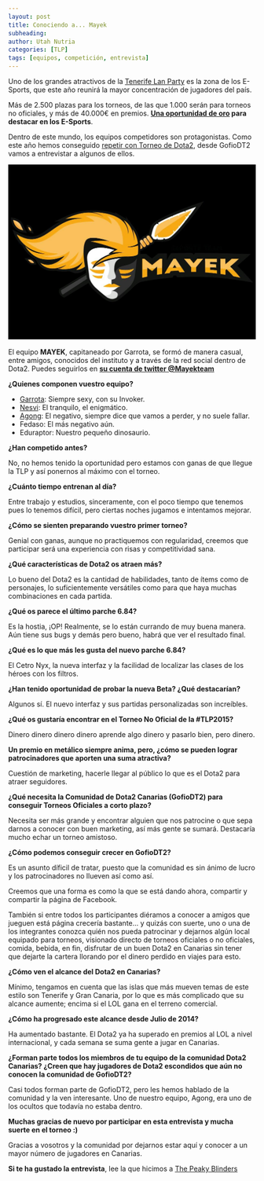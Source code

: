 ```yaml
---
layout: post
title: Conociendo a... Mayek
subheading: 
author: Utah Nutria
categories: [TLP]
tags: [equipos, competición, entrevista]
---
```

Uno de los grandes atractivos de la [Tenerife Lan Party](http://tlp-tenerife.com/tlplanparty/) es la zona de los E-Sports, que este año reunirá la mayor concentración de jugadores del país.

Más de 2.500 plazas para los torneos, de las que 1.000 serán para torneos no oficiales, y más de 40.000€ en premios. **[Una oportunidad de oro](http://tlp-tenerife.com/blog/e-sports-normativas-premios-torneos-no-oficiales/) para destacar en los E-Sports**.

Dentro de este mundo, los equipos competidores son protagonistas. Como este año hemos conseguido [repetir con Torneo de Dota2](/confirmado-dota2-tlp2015), desde GofioDT2 vamos a entrevistar a algunos de ellos.

![Mayek](/assets/images/2015/06/logo-Mayek.jpg)

El equipo **MAYEK**, capitaneado por Garrota, se formó de manera casual, entre amigos, conocidos del instituto y a través de la red social dentro de Dota2. Puedes seguirlos en **[su cuenta de twitter @Mayekteam](https://twitter.com/Mayekteam)**

**¿Quienes componen vuestro equipo?**

* [Garrota](https://twitter.com/Garrota69): Siempre sexy, con su Invoker.
* [Nesvi](https://twitter.com/nesvi7): El tranquilo, el enigmático.
* [Agong](https://twitter.com/McDrawl): El negativo, siempre dice que vamos a perder, y no suele fallar.
* Fedaso: El más negativo aún.
* Eduraptor: Nuestro pequeño dinosaurio.

**¿Han competido antes?**

No, no hemos tenido la oportunidad pero estamos con ganas de que llegue la TLP y así ponernos al máximo con el torneo.

**¿Cuánto tiempo entrenan al día?**

Entre trabajo y estudios, sinceramente, con el poco tiempo que tenemos pues lo tenemos difícil, pero ciertas noches jugamos e intentamos mejorar.

**¿Cómo se sienten preparando vuestro primer torneo?**

Genial con ganas, aunque no practiquemos con regularidad, creemos que participar será una experiencia con risas y competitividad sana.

**¿Qué características de Dota2 os atraen más?**

Lo bueno del Dota2 es la cantidad de habilidades, tanto de ítems como de personajes, lo suficientemente versátiles como para que haya muchas combinaciones en cada partida.

**¿Qué os parece el último parche 6.84?**

Es la hostia, ¡OP! Realmente, se lo están currando de muy buena manera. Aún tiene sus bugs y demás pero bueno, habrá que ver el resultado final.

**¿Qué es lo que más les gusta del nuevo parche 6.84?**

El Cetro Nyx, la nueva interfaz y la facilidad de localizar las clases de los héroes con los filtros.

**¿Han tenido oportunidad de probar la nueva Beta? ¿Qué destacarían?**

Algunos sí. El nuevo interfaz y sus partidas personalizadas son increíbles.

**¿Qué os gustaría encontrar en el Torneo No Oficial de la #TLP2015?**

Dinero dinero dinero dinero aprende algo dinero y pasarlo bien, pero dinero.

**Un premio en metálico siempre anima, pero, ¿cómo se pueden lograr patrocinadores que aporten una suma atractiva?**

Cuestión de marketing, hacerle llegar al público lo que es el Dota2 para atraer seguidores.

**¿Qué necesita la Comunidad de Dota2 Canarias (GofioDT2) para conseguir Torneos Oficiales a corto plazo?**

Necesita ser más grande y encontrar alguien que nos patrocine o que sepa darnos a conocer con buen marketing, así más gente se sumará. Destacaría mucho echar un torneo amistoso.

**¿Cómo podemos conseguir crecer en GofioDT2?**

Es un asunto díficil de tratar, puesto que la comunidad es sin ánimo de lucro y los patrocinadores no llueven así como así.

Creemos que una forma es como la que se está dando ahora, compartir y compartir la página de Facebook.

También si entre todos los participantes diéramos a conocer a amigos que jueguen está página crecería bastante... y quizás con suerte, uno o una de los integrantes conozca quién nos pueda patrocinar y dejarnos algún local equipado para torneos, visionado directo de torneos oficiales o no oficiales, comida, bebida, en fin, disfrutar de un buen Dota2 en Canarias sin tener que dejarte la cartera llorando por el dinero perdido en viajes para esto.

**¿Cómo ven el alcance del Dota2 en Canarias?**

Mínimo, tengamos en cuenta que las islas que más mueven temas de este estilo son Tenerife y Gran Canaria, por lo que es más complicado que su alcance aumente; encima si el LOL gana en el terreno comercial.

**¿Cómo ha progresado este alcance desde Julio de 2014?**

Ha aumentado bastante. El Dota2 ya ha superado en premios al LOL a nivel internacional, y cada semana se suma gente a jugar en Canarias.

**¿Forman parte todos los miembros de tu equipo de la comunidad Dota2 Canarias? ¿Creen que hay jugadores de Dota2 escondidos que aún no conocen la comunidad de GofioDT2?**

Casi todos forman parte de GofioDT2, pero les hemos hablado de la comunidad y la ven interesante. Uno de nuestro equipo, Agong, era uno de los ocultos que todavía no estaba dentro.

**Muchas gracias de nuevo por participar en esta entrevista y mucha suerte en el torneo :)**

Gracias a vosotros y la comunidad por dejarnos estar aquí y conocer a un mayor número de jugadores en Canarias.

**Si te ha gustado la entrevista**, lee la que hicimos a [The Peaky Blinders](/the-peaky-blinders)
